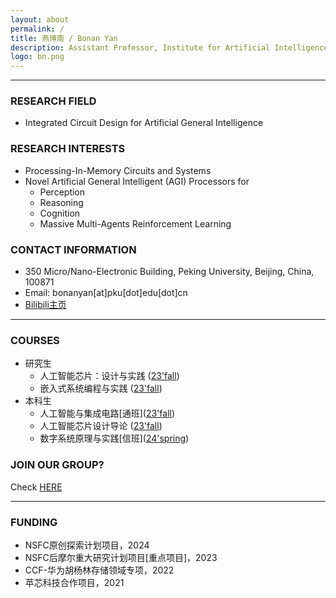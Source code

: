 ```yaml
---
layout: about
permalink: /
title: 燕博南 / Bonan Yan
description: Assistant Professor, Institute for Artificial Intelligence<br> Peking University
logo: bn.png
---
```


***

### RESEARCH FIELD
- Integrated Circuit Design for Artificial General Intelligence

### RESEARCH INTERESTS
- Processing-In-Memory Circuits and Systems
- Novel Artificial General Intelligent (AGI) Processors for 
  - Perception
  - Reasoning
  - Cognition
  - Massive Multi-Agents Reinforcement Learning

### CONTACT INFORMATION
- 350 Micro/Nano-Electronic Building, Peking University, Beijing, China, 100871
- Email: bonanyan[at]pku[dot]edu[dot]cn
- [Bilibili主页](https://space.bilibili.com/400781891)

---
### COURSES
- 研究生
  - 人工智能芯片：设计与实践 ([23'fall](/adap2023/))
  - 嵌入式系统编程与实践 ([23'fall](/esp2023/))
- 本科生
  - 人工智能与集成电路\[通班\]([23'fall](/aiic2023/))
  - 人工智能芯片设计导论 ([23'fall](/aichip2023/))
  - 数字系统原理与实践\[信班\]([24'spring](/digital24spring/))

### JOIN OUR GROUP?
Check [HERE](/recruit)

---
### FUNDING
- NSFC原创探索计划项目，2024
- NSFC后摩尔重大研究计划项目[重点项目]，2023
- CCF-华为胡杨林存储领域专项，2022
- 苹芯科技合作项目，2021
